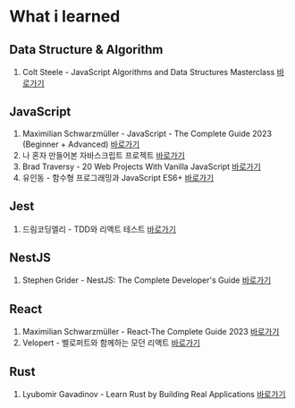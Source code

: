# What i learned

## Data Structure & Algorithm

1. Colt Steele - JavaScript Algorithms and Data Structures Masterclass [바로가기](./data-structure/)

## JavaScript

1. Maximilian Schwarzmüller - JavaScript - The Complete Guide 2023 (Beginner + Advanced) [바로가기](./javascript/JavaScript-basics/)
2. 나 혼자 만들어본 자바스크립트 프로젝트 [바로가기](./javascript/My-Web-Projects/)
3. Brad Traversy - 20 Web Projects With Vanilla JavaScript [바로가기](./javascript/Vanilla-JS-toyproject/)
4. 유인동 - 함수형 프로그래밍과 JavaScript ES6+ [바로가기](./javascript/Functional-Programming/)

## Jest

1. 드림코딩엘리 - TDD와 리액트 테스트 [바로가기](./jest/dream-coding)

## NestJS

1. Stephen Grider - NestJS: The Complete Developer's Guide [바로가기](./nestjs)

## React

1. Maximilian Schwarzmüller - React-The Complete Guide 2023 [바로가기](./react/study-react/)
2. Velopert - 벨로퍼트와 함께하는 모던 리액트 [바로가기](./react/React-Project/)

## Rust

1. Lyubomir Gavadinov - Learn Rust by Building Real Applications [바로가기](./rust/building-real-application/)
